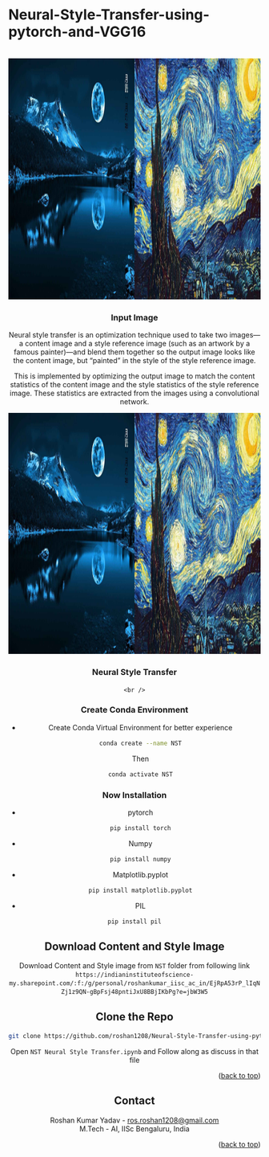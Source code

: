# Neural-Style-Transfer-using-pytorch-and-VGG16


<div id="top"></div>


<!-- PROJECT LOGO -->
<br />
<div align="center">
  <a href="https://github.com/roshan1208/Face-Mask-Detection--CNN-VGG16-Transfer-Learning-">
    <img src="inputc.jpg" alt="Logo" width="640" height="480">
  </a>

<h3 align="center">Input Image</h3>

  <p align="center">
    Neural style transfer is an optimization technique used to take two images—a content image and a style reference image (such as an artwork by a famous painter)—and blend them together so the output image looks like the content image, but “painted” in the style of the style reference image.

This is implemented by optimizing the output image to match the content statistics of the content image and the style statistics of the style reference image. These statistics are extracted from the images using a convolutional network.
    <div align="center">
  <a href="https://github.com/roshan1208/Face-Mask-Detection--CNN-VGG16-Transfer-Learning-">
    <img src="inputc.jpg" alt="Logo" width="640" height="480">
  </a>

<h3 align="center">Neural Style Transfer</h3>

  <p align="center">
    
    
    <br />

  </p>
</div>


### Create Conda Environment
* Create Conda Virtual Environment for better experience
  ```sh
  conda create --name NST
  ```
  Then
  ```sh
  conda activate NST
  ```
### Now Installation
* pytorch
  ```sh
  pip install torch
  ```
* Numpy
  ```sh
  pip install numpy
  ```
* Matplotlib.pyplot
  ```sh
  pip install matplotlib.pyplot
  ```
* PIL
```sh
pip install pil
```


## Download Content and Style Image
Download Content and Style image from `NST` folder from following link
`https://indianinstituteofscience-my.sharepoint.com/:f:/g/personal/roshankumar_iisc_ac_in/EjRpA53rP_lIqNZj1z9QN-gBpFsj48pntiJxU8BBjIKbPg?e=jbW3W5`

## Clone the Repo
   ```sh
   git clone https://github.com/roshan1208/Neural-Style-Transfer-using-pytorch-and-VGG16.git
   ```

 
 Open `NST Neural Style Transfer.ipynb` and Follow along as discuss in that file  


<p align="right">(<a href="#top">back to top</a>)</p>

<!-- CONTACT -->
## Contact

Roshan Kumar Yadav - ros.roshan1208@gmail.com <br />
M.Tech - AI, IISc Bengaluru, India

<p align="right">(<a href="#top">back to top</a>)</p>
